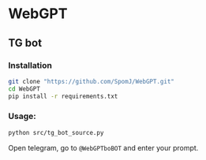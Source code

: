 # WebGPT

## TG bot

### Installation

```sh
git clone "https://github.com/SpomJ/WebGPT.git"
cd WebGPT
pip install -r requirements.txt
```

### Usage:

```sh
python src/tg_bot_source.py
```


Open telegram, go to `@WebGPTboBOT` and enter your prompt.


